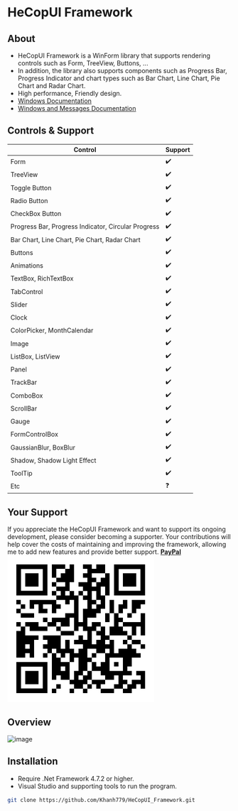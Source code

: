 # HeCopUI Framework
## About
- HeCopUI Framework is a WinForm library that supports rendering controls such as Form, TreeView, Buttons, ... 
- In addition, the library also supports components such as Progress Bar, Progress Indicator and chart types such as Bar Chart, Line Chart, Pie Chart and Radar Chart.
- High performance, Friendly design.
- [Windows Documentation](https://learn.microsoft.com/en-us/windows/win32/winmsg/window-class-styles)
- [Windows and Messages Documentation](https://learn.microsoft.com/en-us/windows/win32/winmsg/windowing)
## Controls & Support
| Control | Support |
|---------|---------|
| Form | ✔️ |
| TreeView | ✔️ |
| Toggle Button | ✔️ |
| Radio Button | ✔️ |
| CheckBox Button | ✔️ |
| Progress Bar, Progress Indicator, Circular Progress | ✔️ |
| Bar Chart, Line Chart, Pie Chart, Radar Chart | ✔️ |
| Buttons | ✔️ |
| Animations | ✔️ |
| TextBox, RichTextBox | ✔️ |
| TabControl | ✔️ |
| Slider | ✔️ |
| Clock | ✔️ |
| ColorPicker, MonthCalendar | ✔️ |
| Image | ✔️ |
| ListBox, ListView | ✔️ |
| Panel | ✔️ |
| TrackBar | ✔️ |
| ComboBox | ✔️ |
| ScrollBar | ✔️ |
| Gauge | ✔️ |
| FormControlBox | ✔️ |
| GaussianBlur, BoxBlur | ✔️ |
| Shadow, Shadow Light Effect | ✔️ |
| ToolTip | ✔️ |
| Etc | ❓ |

## Your Support
If you appreciate the HeCopUI Framework and want to support its ongoing development, please consider becoming a supporter. Your contributions will help cover the costs of maintaining and improving the framework, allowing me to add new features and provide better support.
**[PayPal](https://www.paypal.me/Khanhtran283)**
![image](https://github.com/Khanh779/HeCopUI_Framework/blob/master/Screenshot/PP_QR.png)

## Overview
![image](https://github.com/Khanh779/HeCopUI_Framework/blob/master/Screenshot/Record1.gif)

## Installation
- Require .Net Framework 4.7.2 or higher.
- Visual Studio and supporting tools to run the program.
```bash
git clone https://github.com/Khanh779/HeCopUI_Framework.git


